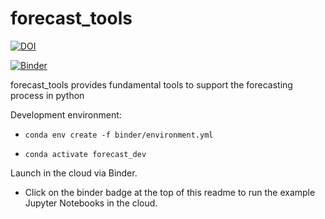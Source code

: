 # forecast_tools


[![DOI](https://zenodo.org/badge/250494795.svg)](https://zenodo.org/badge/latestdoi/250494795)

[![Binder](https://mybinder.org/badge_logo.svg)](https://mybinder.org/v2/gh/TomMonks/forecast-tools/master)

forecast_tools provides fundamental tools to support the forecasting process in python

Development environment:

* `conda env create -f binder/environment.yml`

* `conda activate forecast_dev`

Launch in the cloud via Binder.

* Click on the binder badge at the top of this readme to run the example Jupyter Notebooks in the cloud.
